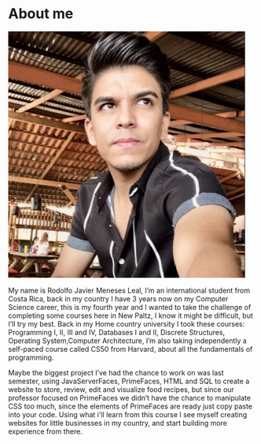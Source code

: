 # About me

![My Image](Rodolfo.png)

My name is Rodolfo Javier Meneses Leal, I’m an international student from Costa Rica, back in my country I have 3 years now on my Computer Science career, this is my fourth year and I wanted to take the challenge of completing some courses here in New Paltz, I know it might be difficult, but I’ll try my best. Back in my Home country university I took these courses: Programming I, II, III and IV, Databases I and II, Discrete Structures, Operating System,Computer Architecture, I’m also taking independently a self-paced course called CS50 from Harvard, about all the fundamentals of programming.

Maybe the biggest project I’ve had the chance to work on was last semester, using JavaServerFaces, PrimeFaces, HTML and SQL to create a website to store, review, edit and visualize food recipes, but since our professor focused on PrimeFaces we didn’t have the chance to manipulate CSS too much, since the elements of PrimeFaces are ready just copy paste into your code. Using what i'll learn from this course I see myself creating websites for little businesses in my country, and start building more experience from there.
 